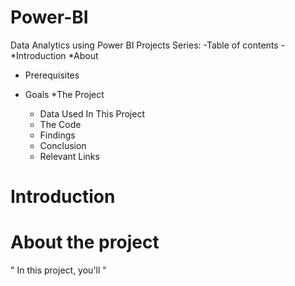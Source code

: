 # Power-BI
Data Analytics using Power BI Projects Series:
-Table of contents
-*Introduction
*About
* Prerequisites
* Goals
*The Project

  * Data Used In This Project
  * The Code
  * Findings
  * Conclusion
  * Relevant Links
# Introduction
# About the project
" In this project, you'll  "
